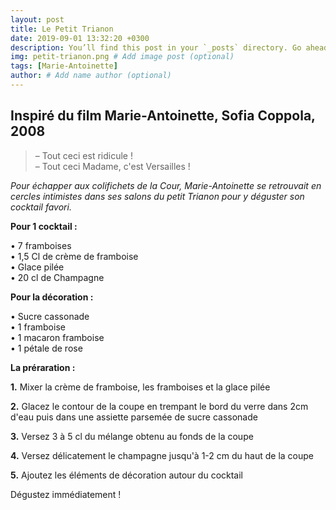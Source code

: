 ```yaml
---
layout: post
title: Le Petit Trianon
date: 2019-09-01 13:32:20 +0300
description: You’ll find this post in your `_posts` directory. Go ahead and edit it and re-build the site to see your changes. # Add post description (optional)
img: petit-trianon.png # Add image post (optional)
tags: [Marie-Antoinette]
author: # Add name author (optional)
---
```

## Inspiré du film Marie-Antoinette, Sofia Coppola, 2008

>&ndash; Tout ceci est ridicule ! <br> &ndash; Tout ceci Madame, c'est Versailles !

*Pour échapper aux colifichets de la Cour, Marie-Antoinette se retrouvait en cercles intimistes dans ses salons du petit Trianon pour y déguster son cocktail favori.*

**Pour 1 cocktail :**

• 7 framboises<br>
• 1,5 Cl de crème de framboise<br>
• Glace pilée<br>
• 20 cl de Champagne<br>

**Pour la décoration :**

• Sucre cassonade<br>
• 1 framboise<br>
• 1 macaron framboise<br>
• 1 pétale de rose<br>

**La préraration :**

**1.** Mixer la crème de framboise, les framboises et la glace pilée

**2.** Glacez le contour de la coupe en trempant le bord du verre dans 2cm d'eau puis dans une assiette parsemée de sucre cassonade

**3.** Versez 3 à 5 cl du mélange obtenu au fonds de la coupe

**4.** Versez délicatement le champagne jusqu'à 1-2 cm du haut de la coupe

**5.** Ajoutez les éléments de décoration autour du cocktail

Dégustez immédiatement !

